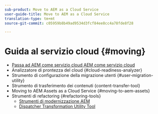 ```yaml
---
sub-product: Move to AEM as a Cloud Service
user-guide-title: Move to AEM as a Cloud Service
translation-type: tm+mt
source-git-commit: c05959b8b49ad9534d3fcf84ee8cc4a78fde8f28

---
```



# Guida al servizio cloud {#moving}

+ [Passa ad AEM come servizio cloud AEM come servizio cloud](/help/move-to-cloud-service/home.md)
+ Analizzatore di prontezza del cloud {#cloud-readiness-analyzer}
+ Strumento di configurazione della migrazione utenti {#user-migration-utility}
+ Strumento di trasferimento dei contenuti {content-transfer-tool}
+ Moving to AEM Assets as a Cloud Service {#moving-to-aem-assets}
+ Strumenti di refactoring {#refactoring-tools}
   + [Strumenti di modernizzazione AEM](/help/move-to-cloud-service/refactoring-tools/aem-modernization-tools.md)
   + [Dispatcher Transformation Utility Tool](/help/move-to-cloud-service/refactoring-tools/dispatcher-transformation-utility-tools.md)
